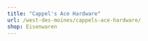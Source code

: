 ```yaml
---
title: "Cappel's Ace Hardware"
url: /west-des-moines/cappels-ace-hardware/
shop: Eisenwaren
---
```

